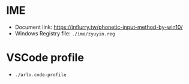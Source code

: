 # IME

* Document link: https://influrry.tw/phonetic-input-method-by-win10/
* Windows Registry file: `./ime/zyuyin.reg`

# VSCode profile

* `./arlo.code-profile`

